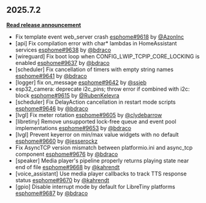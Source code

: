 ## 2025.7.2

[**Read release announcement**](https://esphome.io/changelog/2025.7.0)

- Fix template event web_server crash [esphome#9618](https://github.com/esphome/esphome/pull/9618) by [@AzonInc](https://github.com/AzonInc)
- [api] Fix compilation error with char* lambdas in HomeAssistant services [esphome#9638](https://github.com/esphome/esphome/pull/9638) by [@bdraco](https://github.com/bdraco)
- [wireguard] Fix boot loop when CONFIG_LWIP_TCPIP_CORE_LOCKING is enabled [esphome#9637](https://github.com/esphome/esphome/pull/9637) by [@bdraco](https://github.com/bdraco)
- [scheduler] Fix cancellation of timers with empty string names [esphome#9641](https://github.com/esphome/esphome/pull/9641) by [@bdraco](https://github.com/bdraco)
- [logger] fix on_message [esphome#9642](https://github.com/esphome/esphome/pull/9642) by [@ssieb](https://github.com/ssieb)
- esp32_camera: deprecate i2c_pins; throw error if combined with i2c: block [esphome#9615](https://github.com/esphome/esphome/pull/9615) by [@RubenKelevra](https://github.com/RubenKelevra)
- [scheduler] Fix DelayAction cancellation in restart mode scripts [esphome#9646](https://github.com/esphome/esphome/pull/9646) by [@bdraco](https://github.com/bdraco)
- [lvgl] Fix meter rotation [esphome#9605](https://github.com/esphome/esphome/pull/9605) by [@clydebarrow](https://github.com/clydebarrow)
- [libretiny] Remove unsupported lock-free queue and event pool implementations [esphome#9653](https://github.com/esphome/esphome/pull/9653) by [@bdraco](https://github.com/bdraco)
- [lvgl] Prevent keyerror on min/max value widgets with no default [esphome#9660](https://github.com/esphome/esphome/pull/9660) by [@jesserockz](https://github.com/jesserockz)
- Fix AsyncTCP version mismatch between platformio.ini and async_tcp component [esphome#9676](https://github.com/esphome/esphome/pull/9676) by [@bdraco](https://github.com/bdraco)
- [speaker] Media player's pipeline properly returns playing state near end of file [esphome#9668](https://github.com/esphome/esphome/pull/9668) by [@kahrendt](https://github.com/kahrendt)
- [voice_assistant] Use media player callbacks to track TTS response status [esphome#9670](https://github.com/esphome/esphome/pull/9670) by [@kahrendt](https://github.com/kahrendt)
- [gpio] Disable interrupt mode by default for LibreTiny platforms [esphome#9687](https://github.com/esphome/esphome/pull/9687) by [@bdraco](https://github.com/bdraco)


